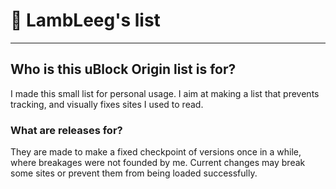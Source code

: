 # 🌚 LambLeeg's list
___

## Who is this uBlock Origin list  is for?

I made this small list for personal usage. I aim at making a list that prevents tracking, and visually fixes sites I used to read.

### What are releases for?

They are made to make a fixed checkpoint of versions once in a while, where breakages were not founded by me. Current changes may break some sites or prevent them from being loaded successfully.
